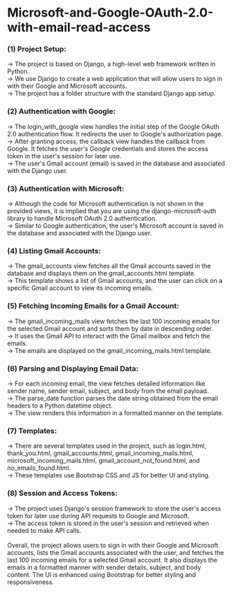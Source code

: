 # Microsoft-and-Google-OAuth-2.0-with-email-read-access

### (1) Project Setup:
-> The project is based on Django, a high-level web framework written in Python. <br />
-> We use Django to create a web application that will allow users to sign in with their Google and Microsoft accounts. <br />
-> The project has a folder structure with the standard Django app setup. <br />

### (2) Authentication with Google:
-> The login_with_google view handles the initial step of the Google OAuth 2.0 authentication flow. It redirects the user to Google's authorization page.<br />
-> After granting access, the callback view handles the callback from Google. It fetches the user's Google credentials and stores the access token in the user's session for later use.<br />
-> The user's Gmail account (email) is saved in the database and associated with the Django user.<br />

### (3) Authentication with Microsoft:
-> Although the code for Microsoft authentication is not shown in the provided views, it is implied that you are using the django-microsoft-auth library to handle Microsoft OAuth 2.0 authentication. <br />
-> Similar to Google authentication, the user's Microsoft account is saved in the database and associated with the Django user. <br />

### (4) Listing Gmail Accounts:
-> The gmail_accounts view fetches all the Gmail accounts saved in the database and displays them on the gmail_accounts.html template.<br />
-> This template shows a list of Gmail accounts, and the user can click on a specific Gmail account to view its incoming emails.<br />

### (5) Fetching Incoming Emails for a Gmail Account:
-> The gmail_incoming_mails view fetches the last 100 incoming emails for the selected Gmail account and sorts them by date in descending order.<br />
-> It uses the Gmail API to interact with the Gmail mailbox and fetch the emails.<br />
-> The emails are displayed on the gmail_incoming_mails.html template.<br />

### (6) Parsing and Displaying Email Data:
-> For each incoming email, the view fetches detailed information like sender name, sender email, subject, and body from the email payload.<br />
-> The parse_date function parses the date string obtained from the email headers to a Python datetime object.<br />
-> The view renders this information in a formatted manner on the template.<br />

### (7) Templates:
-> There are several templates used in the project, such as login.html, thank_you.html, gmail_accounts.html, gmail_incoming_mails.html, microsoft_incoming_mails.html, gmail_account_not_found.html, and no_emails_found.html.<br />
-> These templates use Bootstrap CSS and JS for better UI and styling.<br />

### (8) Session and Access Tokens:
-> The project uses Django's session framework to store the user's access token for later use during API requests to Google and Microsoft.<br />
-> The access token is stored in the user's session and retrieved when needed to make API calls.<br />
<br />
Overall, the project allows users to sign in with their Google and Microsoft accounts, lists the Gmail accounts associated with the user, and fetches the last 100 incoming emails for a selected Gmail account. It also displays the emails in a formatted manner with sender details, subject, and body content. The UI is enhanced using Bootstrap for better styling and responsiveness.
